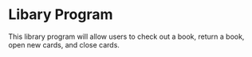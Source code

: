 # Libary Program

This library program will allow users to check out a book, return a book, open new cards, and close cards. 


